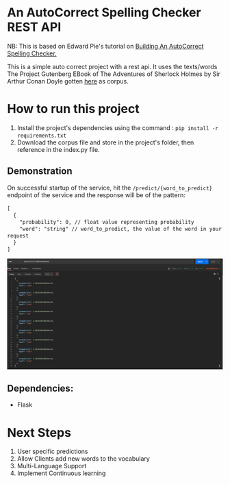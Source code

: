 An AutoCorrect Spelling Checker REST API
====================================================

NB: This is based on Edward Pie's tutorial on [Building An AutoCorrect Spelling Checker.](https://youtu.be/4yOKlWZk52M)


This is a simple auto correct project with a rest api. It uses the texts/words The Project Gutenberg EBook of The Adventures of Sherlock Holmes
by Sir Arthur Conan Doyle gotten [here](https://norvig.com/big.txt) as corpus.


# How to run this project

1. Install the project's dependencies using the command : `pip install -r requirements.txt`
2. Download the corpus file and store in the project's folder, then reference in the index.py file.


Demonstration
--------------

On successful startup of the service, hit the `/predict/{word_to_predict}` endpoint of the service and the response will be of the pattern:

```json5
[
  {
    "probability": 0, // float value representing probability
    "word": "string" // word_to_predict, the value of the word in your request
  }
]
```



![Screenshot](img.png?raw=true)
 
Dependencies:
---

- Flask

# Next Steps

1. User specific predictions
2. Allow Clients add new words to the vocabulary 
3. Multi-Language Support
4. Implement Continuous learning